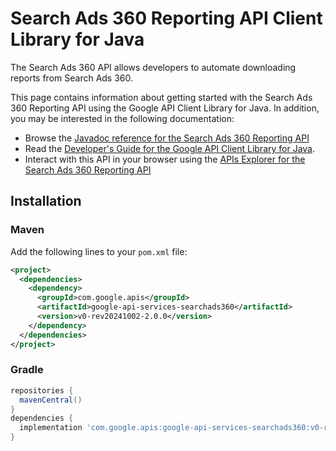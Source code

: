 # Search Ads 360 Reporting API Client Library for Java

The Search Ads 360 API allows developers to automate downloading reports from Search Ads 360.

This page contains information about getting started with the Search Ads 360 Reporting API
using the Google API Client Library for Java. In addition, you may be interested
in the following documentation:

* Browse the [Javadoc reference for the Search Ads 360 Reporting API][javadoc]
* Read the [Developer's Guide for the Google API Client Library for Java][google-api-client].
* Interact with this API in your browser using the [APIs Explorer for the Search Ads 360 Reporting API][api-explorer]

## Installation

### Maven

Add the following lines to your `pom.xml` file:

```xml
<project>
  <dependencies>
    <dependency>
      <groupId>com.google.apis</groupId>
      <artifactId>google-api-services-searchads360</artifactId>
      <version>v0-rev20241002-2.0.0</version>
    </dependency>
  </dependencies>
</project>
```

### Gradle

```gradle
repositories {
  mavenCentral()
}
dependencies {
  implementation 'com.google.apis:google-api-services-searchads360:v0-rev20241002-2.0.0'
}
```

[javadoc]: https://googleapis.dev/java/google-api-services-searchads360/latest/index.html
[google-api-client]: https://github.com/googleapis/google-api-java-client/
[api-explorer]: https://developers.google.com/apis-explorer/#p/searchads360/v1/
